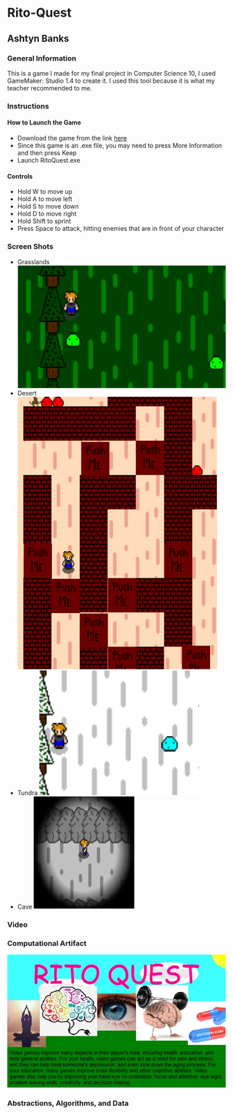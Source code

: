 # Rito-Quest
## Ashtyn Banks
### General Information
This is a game I made for my final project in Computer Science 10, I used GameMaker: Studio 1.4 to create it. I used this tool because it is what my teacher recommended to me.
### Instructions
#### How to Launch the Game
* Download the game from the link <a href="https://github.com/AB-Portfolio/Rito-Quest/blob/master/RitoQuest.exe">here</a>
* Since this game is an .exe file, you may need to press More Information and then press Keep
* Launch RitoQuest.exe
#### Controls
* Hold W to move up
* Hold A to move left
* Hold S to move down
* Hold D to move right
* Hold Shift to sprint 
* Press Space to attack, hitting enemies that are in front of your character
### Screen Shots
* Grasslands
![alt text](https://github.com/AB-Portfolio/Rito-Quest/blob/master/Grasslands.PNG "Grasslands")
* Desert
![alt text](https://github.com/AB-Portfolio/Rito-Quest/blob/master/Desert.PNG "Desert")
* Tundra
![alt text](https://github.com/AB-Portfolio/Rito-Quest/blob/master/Tundra.PNG "Tundra")
* Cave
![alt text](https://github.com/AB-Portfolio/Rito-Quest/blob/master/Cave.PNG "Cave")
### Video

### Computational Artifact
![alt text](https://github.com/AB-Portfolio/Rito-Quest/blob/master/RitoQuest.jpg "Cover")
### Abstractions, Algorithms, and Data
